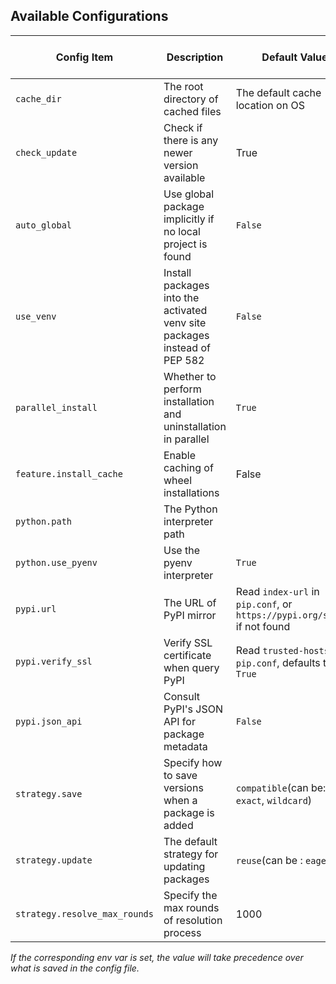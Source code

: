 ## Available Configurations

| Config Item                   | Description                                                               | Default Value                                                             | Available in Project | Env var                  |
| ----------------------------- | ------------------------------------------------------------------------- | ------------------------------------------------------------------------- | -------------------- | ------------------------ |
| `cache_dir`                   | The root directory of cached files                                        | The default cache location on OS                                          | No                   |                          |
| `check_update`                | Check if there is any newer version available                             | True                                                                      | No                   |                          |
| `auto_global`                 | Use global package implicitly if no local project is found                | `False`                                                                   | No                   | `PDM_AUTO_GLOBAL`        |
| `use_venv`                    | Install packages into the activated venv site packages instead of PEP 582 | `False`                                                                   | Yes                  | `PDM_USE_VENV`           |
| `parallel_install`            | Whether to perform installation and uninstallation in parallel            | `True`                                                                    | Yes                  | `PDM_PARALLEL_INSTALL`   |
| `feature.install_cache`       | Enable caching of wheel installations                                     | False                                                                     | Yes                  |                          |
| `python.path`                 | The Python interpreter path                                               |                                                                           | Yes                  | `PDM_PYTHON`             |
| `python.use_pyenv`            | Use the pyenv interpreter                                                 | `True`                                                                    | Yes                  |                          |
| `pypi.url`                    | The URL of PyPI mirror                                                    | Read `index-url` in `pip.conf`, or `https://pypi.org/simple` if not found | Yes                  | `PDM_PYPI_URL`           |
| `pypi.verify_ssl`             | Verify SSL certificate when query PyPI                                    | Read `trusted-hosts` in `pip.conf`, defaults to `True`                    | Yes                  |                          |
| `pypi.json_api`               | Consult PyPI's JSON API for package metadata                              | `False`                                                                   | Yes                  | `PDM_PYPI_JSON_API`      |
| `strategy.save`               | Specify how to save versions when a package is added                      | `compatible`(can be: `exact`, `wildcard`)                                 | Yes                  |                          |
| `strategy.update`             | The default strategy for updating packages                                | `reuse`(can be : `eager`)                                                 | Yes                  |                          |
| `strategy.resolve_max_rounds` | Specify the max rounds of resolution process                              | 1000                                                                      | Yes                  | `PDM_RESOLVE_MAX_ROUNDS` |

_If the corresponding env var is set, the value will take precedence over what is saved in the config file._
